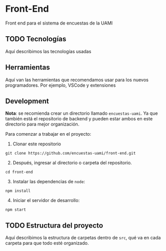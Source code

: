 # Front-End
Front end para el sistema de encuestas de la UAMI

## TODO Tecnologías

Aquí describimos las tecnologías usadas

## Herramientas

Aquí van las herramientas que recomendamos usar para los nuevos programadores. Por ejemplo, VSCode y extensiones

## Development

**Nota**: se recomienda crear un directorio llamado `encuestas-uami`.
Ya que también está el repositorio de backend y pueden estar ambos en este directorio para mejor organización.

Para comenzar a trabajar en el proyecto:

1. Clonar este repositorio

```shell
git clone https://github.com/encuestas-uami/front-end.git
```

2. Después, ingresar al directorio o carpeta del repositorio.
  
```shell
cd front-end
```

3. Instalar las dependencias de `node`:

```shell
npm install
```

4. Iniciar el servidor de desarrollo:

```shell
npm start
```

## TODO Estructura del proyecto

Aquí describimos la estructura de carpetas dentro de `src`, qué va en cada carpeta para que todo esté organizado.
